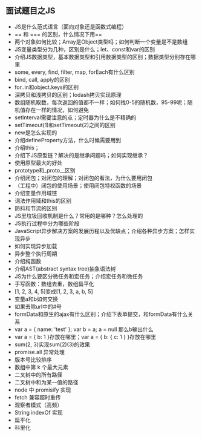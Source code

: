## 面试题目之JS
* JS是什么范式语言（面向对象还是函数式编程）
* == 和 === 的区别，什么情况下用==
* 两个对象如何比较；Array是Object类型吗；如何判断一个变量是不是数组
* JS变量类型分为几种，区别是什么；let、const和var的区别
* 介绍JS数据类型，基本数据类型和引用数据类型的区别；数据类型分别存在哪里
* some, every, find, filter, map, forEach有什么区别
* bind, call, apply的区别
* for..in和object.keys的区别
* 深拷贝和浅拷贝的区别；lodash拷贝实现原理
* 数组随机取数，每次返回的值都不一样；如何找0-5的随机数，95-99呢；随机值存在一样的情况，如何避免
* setInterval需要注意的点；定时器为什么是不精确的
* setTimeout(1)和setTimeout(2)之间的区别
* new是怎么实现的
* 介绍defineProperty方法，什么时候需要用到
* 介绍this；
* 介绍下JS原型链？解决的是继承问题吗；如何实现继承？
* 使用原型最大的好处
* prototype和_proto__区别
* 介绍闭包；对闭包的理解；对闭包的看法，为什么要用闭包
* （工程中）闭包的使用场景；使用闭包特权函数的场景
* 介绍变量作用域链
* 词法作用域和this的区别
* 防抖和节流的区别
* JS里垃圾回收机制是什么？常用的是哪种？怎么处理的
* JS执行过程中分为哪些阶段
* JavaScript异步解决方案的发展历程以及优缺点；介绍各种异步方案；怎样实现异步
* 如何实现异步加载
* 异步整个执行周期
* 介绍纯函数
* 介绍AST(abstract syntax tree)抽象语法树
* JS为什么要区分微任务和宏任务；介绍宏任务和微任务
* 手写函数：数组去重，数组扁平化
* [1, 2, 3, 4, 5]变成[1, 2, 3, a, b, 5]
* 变量a和b如何交换
* 如果去除url中的#号
* formData和原生的ajax有什么区别；介绍下表单提交，和formData有什么关系
* var a = { name: 'test' }; var b = a; a = null 那么b输出什么
* var a = { b: 1 }存放在哪里；var a = { b: { c: 1 } }存放在哪里
* sum(2, 3)实现sum(2)(3)的效果
* promise.all 异常处理
* 版本号比较排序
* 数组中第 k 个最大元素
* 二叉树中的所有路径
* 二叉树中和为某一值的路径
* node 中 promisify 实现
* fetch 兼容超时重传
* 观察者模式（高频）
* String indexOf 实现
* 扁平化
* 科里化
